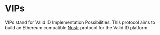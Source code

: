 # VIPs

VIPs stand for Valid ID Implementation Possibilities. This protocol aims to build an Ethereum compatible [Nostr](https://github.com/nostr-protocol/nostr) protocol for the Valid ID platform. 

